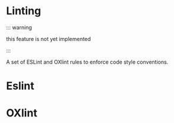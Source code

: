 # Linting

::: warning

this feature is not yet implemented

:::

A set of ESLint and OXlint rules to enforce code style conventions.

# Eslint

# OXlint